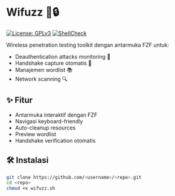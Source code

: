 # Wifuzz 📡🔒

[![License: GPLv3](https://img.shields.io/badge/License-GPLv3-blue.svg)](https://www.gnu.org/licenses/gpl-3.0)
[![ShellCheck](https://github.com/<username>/<repo>/actions/workflows/lint.yml/badge.svg)](https://github.com/<username>/<repo>/actions/workflows/lint.yml)

Wireless penetration testing toolkit dengan antarmuka FZF untuk:
- Deauthentication attacks monitoring 🎯
- Handshake capture otomatis 🤝
- Manajemen wordlist 📚
- Network scanning 🔍

## ✨ Fitur
- Antarmuka interaktif dengan FZF
- Navigasi keyboard-friendly
- Auto-cleanup resources
- Preview wordlist
- Handshake verification otomatis

## 🛠️ Instalasi
```bash
git clone https://github.com/<username>/<repo>.git
cd <repo>
chmod +x wifuzz.sh
